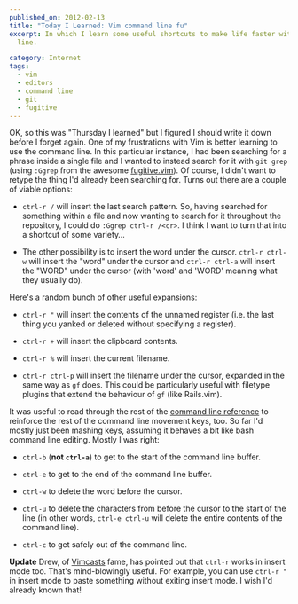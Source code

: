 ```yaml
---
published_on: 2012-02-13
title: "Today I Learned: Vim command line fu"
excerpt: In which I learn some useful shortcuts to make life faster with the Vim command
  line.

category: Internet
tags:
  - vim
  - editors
  - command line
  - git
  - fugitive
---
```

OK, so this was "Thursday I learned" but I figured I should write it down before I forget again. One of my frustrations with Vim is better learning to use the command line. In this particular instance, I had been searching for a phrase inside a single file and I wanted to instead search for it with `git grep` (using `:Ggrep` from the awesome [fugitive.vim](https://github.com/tpope/vim-fugitive)). Of course, I didn't want to retype the thing I'd already been searching for. Turns out there are a couple of viable options:

* `ctrl-r /` will insert the last search pattern. So, having searched for something within a file and now wanting to search for it throughout the repository, I could do `:Ggrep ctrl-r /<cr>`. I think I want to turn that into a shortcut of some variety…

* The other possibility is to insert the word under the cursor. `ctrl-r ctrl-w` will insert the "word" under the cursor and `ctrl-r ctrl-a` will insert the "WORD" under the cursor (with 'word' and 'WORD' meaning what they usually do).

Here's a random bunch of other useful expansions:

* `ctrl-r "` will insert the contents of the unnamed register (i.e. the last thing you yanked or deleted without specifying a register).

* `ctrl-r +` will insert the clipboard contents.

* `ctrl-r %` will insert the current filename.

* `ctrl-r ctrl-p` will insert the filename under the cursor, expanded in the same way as `gf` does. This could be particularly useful with filetype plugins that extend the behaviour of `gf` (like Rails.vim).

It was useful to read through the rest of the [command line reference](http://vimdoc.sourceforge.net/htmldoc/cmdline.html) to reinforce the rest of the command line movement keys, too. So far I'd mostly just been mashing keys, assuming it behaves a bit like bash command line editing. Mostly I was right:

* `ctrl-b` (**not `ctrl-a`**) to get to the start of the command line buffer.

* `ctrl-e` to get to the end of the command line buffer.

* `ctrl-w` to delete the word before the cursor.

* `ctrl-u` to delete the characters from before the cursor to the start of the line (in other words, `ctrl-e ctrl-u` will delete the entire contents of the command line).

* `ctrl-c` to get safely out of the command line.

**Update** Drew, of [Vimcasts](http://vimcasts.org) fame, has pointed out that `ctrl-r` works in insert mode too. That's mind-blowingly useful. For example, you can use `ctrl-r "` in insert mode to paste something without exiting insert mode. I wish I'd already known that!
